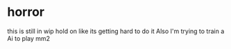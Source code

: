 # horror
this is still in wip hold on like its getting hard to do it
Also I'm trying to train a Ai to play mm2
